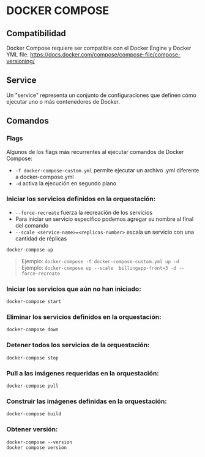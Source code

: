 # DOCKER COMPOSE

## Compatibilidad
Docker Compose requiere ser compatible con el Docker Engine y Docker YML file.
<https://docs.docker.com/compose/compose-file/compose-versioning/>

## Service
Un "service" representa un conjunto de configuraciones que definen cómo ejecutar uno o más contenedores de Docker.

## Comandos

### Flags
Algunos de los flags más recurrentes al ejecutar comandos de Docker Compose:
- `-f docker-compose-custom.yml` permite ejecutar un archivo .yml diferente a docker-compose.yml
- `-d` activa la ejecución en segundo plano

### Iniciar los servicios definidos en la orquestación:
- `--force-recreate` fuerza la recreación de los servicios
- Para iniciar un servicio específico podemos agregar su nombre al final del comando
- `--scale <service-name>=<replicas-number>` escala un servicio con una cantidad de réplicas
```shell script
docker-compose up
```
> Ejemplo: `docker-compose -f docker-compose-custom.yml up -d`
> Ejemplo: `docker-compose up --scale  billingapp-front=3 -d --force-recreate`

### Iniciar los servicios que aún no han iniciado:
```shell script
docker-compose start
```

### Eliminar los servicios definidos en la orquestación:
```shell script
docker-compose down
```

### Detener todos los servicios de la orquestación:
```shell script
docker-compose stop 
```

### Pull a las imágenes requeridas en la orquestación:
```shell script
docker-compose pull
```

### Construir las imágenes definidas en la orquestación:
```shell script
docker-compose build
```

### Obtener versión:
```shell script
docker-compose --version
docker compose version
```

